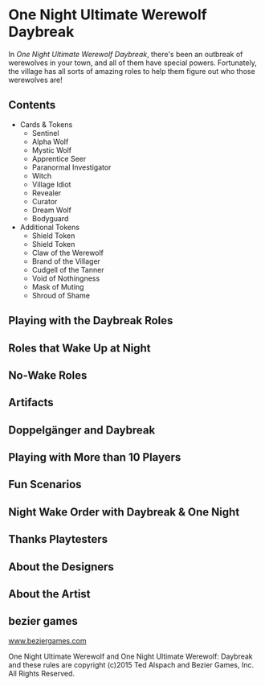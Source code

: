 # One Night Ultimate Werewolf Daybreak

In *One Night Ultimate Werewolf Daybreak*,
there's been an outbreak of werewolves in your town,
and all of them have special powers.
Fortunately, the village has all sorts of amazing roles to help them figure out
who those werewolves are!

## Contents

- Cards & Tokens
  - Sentinel
  - Alpha Wolf
  - Mystic Wolf
  - Apprentice Seer
  - Paranormal Investigator
  - Witch
  - Village Idiot
  - Revealer
  - Curator
  - Dream Wolf
  - Bodyguard
- Additional Tokens
  - Shield Token
  - Shield Token
  - Claw of the Werewolf
  - Brand of the Villager
  - Cudgell of the Tanner
  - Void of Nothingness
  - Mask of Muting
  - Shroud of Shame

## Playing with the Daybreak Roles

## Roles that Wake Up at Night

## No-Wake Roles

## Artifacts

## Doppelgänger and Daybreak

## Playing with More than 10 Players

## Fun Scenarios

## Night Wake Order with Daybreak & One Night

## Thanks Playtesters

## About the Designers

## About the Artist

## bezier games

www.beziergames.com

One Night Ultimate Werewolf and One Night Ultimate Werewolf: Daybreak
and these rules are copyright (c)2015 Ted Alspach and Bezier Games, Inc. All Rights Reserved.
